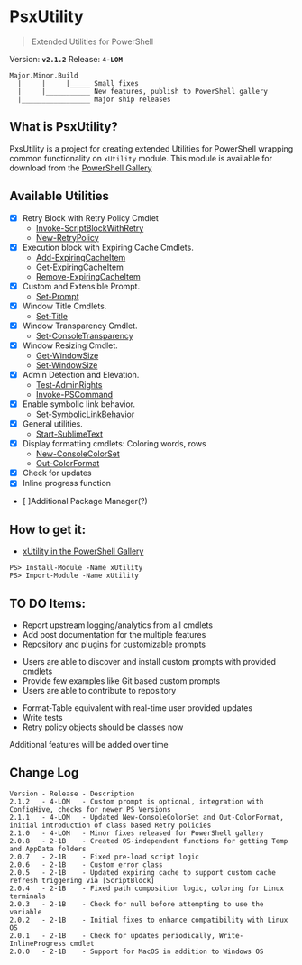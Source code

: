 # PsxUtility
> Extended Utilities for PowerShell

Version: **`v2.1.2`**
Release: **`4-LOM`**

```
Major.Minor.Build
  |     |     |_____ Small fixes
  |     |___________ New features, publish to PowerShell gallery
  |_________________ Major ship releases
```

## What is PsxUtility?
PxsUtility is a project for creating extended Utilities for PowerShell wrapping common functionality on `xUtility` module. 
This module is available for download from the [PowerShell Gallery](https://www.powershellgallery.com/)

## Available Utilities
- [x] Retry Block with Retry Policy Cmdlet
  - [Invoke-ScriptBlockWithRetry](https://github.com/hobelinm/PsxUtility/blob/master/Main/Invoke-ScriptBlockWithRetry.ps1)
  - [New-RetryPolicy](https://github.com/hobelinm/PsxUtility/blob/master/Main/New-RetryPolicy.ps1)
- [x] Execution block with Expiring Cache Cmdlets.
  - [Add-ExpiringCacheItem](https://github.com/hobelinm/PsxUtility/blob/master/Main/Add-ExpiringCacheItem.ps1)
  - [Get-ExpiringCacheItem](https://github.com/hobelinm/PsxUtility/blob/master/Main/Get-ExpiringCacheItem.ps1)
  - [Remove-ExpiringCacheItem](https://github.com/hobelinm/PsxUtility/blob/master/Main/Remove-ExpiringCacheItem.ps1)
- [x] Custom and Extensible Prompt. 
  - [Set-Prompt](https://github.com/hobelinm/PsxUtility/blob/master/Main/Set-Prompt.ps1)
- [x] Window Title Cmdlets. 
  - [Set-Title](https://github.com/hobelinm/PsxUtility/blob/master/Main/Set-Title.ps1)
- [x] Window Transparency Cmdlet. 
  - [Set-ConsoleTransparency](https://github.com/hobelinm/PsxUtility/blob/master/Main/Set-ConsoleTransparency.ps1)
- [x] Window Resizing Cmdlet. 
  - [Get-WindowSize](https://github.com/hobelinm/PsxUtility/blob/master/Main/Get-WindowSize.ps1)
  - [Set-WindowSize](https://github.com/hobelinm/PsxUtility/blob/master/Main/Set-WindowSize.ps1)
- [x] Admin Detection and Elevation. 
  - [Test-AdminRights](https://github.com/hobelinm/PsxUtility/blob/master/Main/Test-AdminRights.ps1)
  - [Invoke-PSCommand](https://github.com/hobelinm/PsxUtility/blob/master/Main/Invoke-PSCommand.ps1)
- [x] Enable symbolic link behavior. 
  - [Set-SymbolicLinkBehavior](https://github.com/hobelinm/PsxUtility/blob/master/Main/Set-SymbolicLinkBehavior.ps1)
- [x] General utilities. 
  - [Start-SublimeText](https://github.com/hobelinm/PsxUtility/blob/master/Main/Start-SublimeText.ps1)
- [x] Display formatting cmdlets: Coloring words, rows
  - [New-ConsoleColorSet](https://github.com/hobelinm/PsxUtility/blob/master/Main/New-ConsoleColorSet.ps1)
  - [Out-ColorFormat](https://github.com/hobelinm/PsxUtility/blob/master/Main/Out-ColorFormat.ps1)
- [x] Check for updates
- [x] Inline progress function
- [ ]Additional Package Manager(?)

## How to get it:
- [xUtility in the PowerShell Gallery](https://www.powershellgallery.com/packages/xUtility)

````
PS> Install-Module -Name xUtility
PS> Import-Module -Name xUtility
````

## TO DO Items:
- Report upstream logging/analytics from all cmdlets
- Add post documentation for the multiple features
- Repository and plugins for customizable prompts
* Users are able to discover and install custom prompts with provided cmdlets
* Provide few examples like Git based custom prompts
* Users are able to contribute to repository
- Format-Table equivalent with real-time user provided updates
- Write tests
- Retry policy objects should be classes now

Additional features will be added over time

## Change Log

````
Version - Release - Description
2.1.2   - 4-LOM   - Custom prompt is optional, integration with ConfigHive, checks for newer PS Versions
2.1.1   - 4-LOM   - Updated New-ConsoleColorSet and Out-ColorFormat, initial introduction of class based Retry policies
2.1.0   - 4-LOM   - Minor fixes released for PowerShell gallery
2.0.8   - 2-1B    - Created OS-independent functions for getting Temp and AppData folders
2.0.7   - 2-1B    - Fixed pre-load script logic
2.0.6   - 2-1B    - Custom error class
2.0.5   - 2-1B    - Updated expiring cache to support custom cache refresh triggering via [ScriptBlock]
2.0.4   - 2-1B    - Fixed path composition logic, coloring for Linux terminals
2.0.3   - 2-1B    - Check for null before attempting to use the variable
2.0.2   - 2-1B    - Initial fixes to enhance compatibility with Linux OS
2.0.1   - 2-1B    - Check for updates periodically, Write-InlineProgress cmdlet
2.0.0   - 2-1B    - Support for MacOS in addition to Windows OS
````
